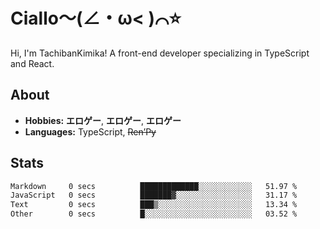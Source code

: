 # Ciallo～(∠・ω< )⌒⭐️

Hi, I'm TachibanKimika! A front-end developer specializing in TypeScript and React.

## About
- **Hobbies:** **エロゲー**, **エロゲー**, **エロゲー**
- **Languages:** TypeScript, ~~Ren’Py~~

## Stats
<!--START_SECTION:waka-->

```txt
Markdown     0 secs          █████████████░░░░░░░░░░░░   51.97 %
JavaScript   0 secs          ███████▓░░░░░░░░░░░░░░░░░   31.17 %
Text         0 secs          ███▒░░░░░░░░░░░░░░░░░░░░░   13.34 %
Other        0 secs          █░░░░░░░░░░░░░░░░░░░░░░░░   03.52 %
```

<!--END_SECTION:waka-->

<!-- ![Metrics](https://metrics.lecoq.io/TachibanaKimika?template=classic&base.activity=0&base.community=0&base.repositories=0&languages=1&isocalendar=1&isocalendar.duration=half-year&languages.limit=8&languages.sections=most-used&languages.colors=github&languages.threshold=0%25&languages.indepth=false&languages.recent.load=300&languages.recent.days=14&config.timezone=Asia%2FShanghai)
 -->
